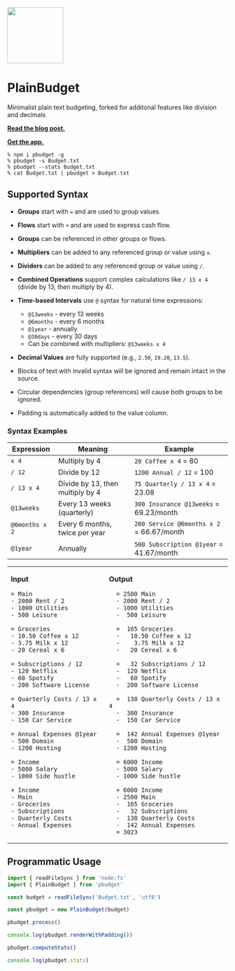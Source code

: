 
<img src="https://github.com/user-attachments/assets/1fa28cd2-230f-47f2-92bb-8b8b4c70ba4f" width="128px">

# PlainBudget

Minimalist plain text budgeting, forked for additonal features like division and decimals

[**Read the blog post.**](https://hire.jonasgalvez.com.br/2025/may/8/plainbudget)

[**Get the app.**](https://plainbudget.com/)

```
% npm i pbudget -g
% pbudget -s Budget.txt
% pbudget --stats Budget.txt
% cat Budget.txt | pbudget > Budget.txt
```

## Supported Syntax

- **Groups** start with `=` and are used to group values.

- **Flows** start with `+` and are used to express cash flow.

- **Groups** can be referenced in other groups or flows.

- **Multipliers** can be added to any referenced group or value using `x`.

- **Dividers** can be added to any referenced group or value using `/`.

- **Combined Operations** support complex calculations like `/ 13 x 4` (divide by 13, then multiply by 4).

- **Time-based Intervals** use `@` syntax for natural time expressions:
  - `@13weeks` - every 13 weeks 
  - `@6months` - every 6 months
  - `@1year` - annually
  - `@30days` - every 30 days
  - Can be combined with multipliers: `@13weeks x 4`

- **Decimal Values** are fully supported (e.g., `2.50`, `19.20`, `13.5`).

- Blocks of text with invalid syntax will be ignored and remain intact in the source.

- Circular dependencies (group references) will cause both groups to be ignored.

- Padding is automatically added to the value column.

### Syntax Examples

| Expression | Meaning | Example |
|------------|---------|---------|
| `x 4` | Multiply by 4 | `20 Coffee x 4` = 80 |
| `/ 12` | Divide by 12 | `1200 Annual / 12` = 100 |
| `/ 13 x 4` | Divide by 13, then multiply by 4 | `75 Quarterly / 13 x 4` = 23.08 |
| `@13weeks` | Every 13 weeks (quarterly) | `300 Insurance @13weeks` = 69.23/month |
| `@6months x 2` | Every 6 months, twice per year | `200 Service @6months x 2` = 66.67/month |
| `@1year` | Annually | `500 Subscription @1year` = 41.67/month |

<table>
<tr>
<td valign=top>

**Input**

```
= Main
- 2000 Rent / 2
- 1000 Utilities
- 500 Leisure

= Groceries
- 10.50 Coffee x 12
- 3.75 Milk x 12
- 20 Cereal x 6

= Subscriptions / 12
- 120 Netflix
- 60 Spotify
- 200 Software License

= Quarterly Costs / 13 x 4
- 300 Insurance
- 150 Car Service

= Annual Expenses @1year
- 500 Domain
- 1200 Hosting

= Income
- 5000 Salary
- 1000 Side hustle

+ Income
- Main
- Groceries
- Subscriptions
- Quarterly Costs
- Annual Expenses
```

</td>
<td valign=top>

**Output**

```
  = 2500 Main
  - 2000 Rent / 2
  - 1000 Utilities
  -  500 Leisure
  
  =  165 Groceries
  -   10.50 Coffee x 12
  -    3.75 Milk x 12
  -   20 Cereal x 6
  
  =   32 Subscriptions / 12
  -  120 Netflix
  -   60 Spotify
  -  200 Software License
  
  =  138 Quarterly Costs / 13 x 4
  -  300 Insurance
  -  150 Car Service
  
  =  142 Annual Expenses @1year
  -  500 Domain
  - 1200 Hosting
  
  = 6000 Income
  - 5000 Salary
  - 1000 Side hustle
  
  + 6000 Income
  - 2500 Main
  -  165 Groceries
  -   32 Subscriptions
  -  138 Quarterly Costs
  -  142 Annual Expenses
  = 3023 
```

</td>
</tr>
</table>

## Programmatic Usage

```js
import { readFileSync } from 'node:fs'
import { PlainBudget } from 'pbudget'

const budget = readFileSync('Budget.txt', 'utf8')

const pbudget = new PlainBudget(budget)

pbudget.process()

console.log(pbudget.renderWithPadding())

pbudget.computeStats()

console.log(pbudget.stats)
```
